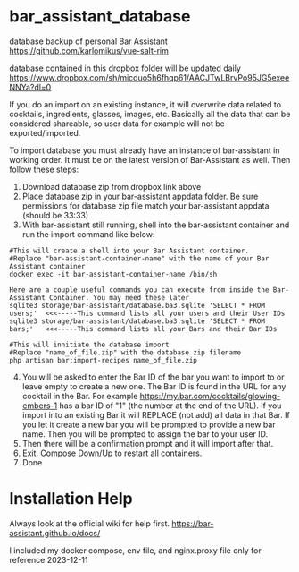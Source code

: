 # bar_assistant_database

database backup of personal Bar Assistant
https://github.com/karlomikus/vue-salt-rim

database contained in this dropbox folder will be updated daily
https://www.dropbox.com/sh/micduo5h6fhqp61/AACJTwLBrvPo95JG5exeeNNYa?dl=0

If you do an import on an existing instance, it will overwrite data related to cocktails, ingredients, glasses, images, etc. Basically all the data that can be considered shareable, so user data for example will not be exported/imported.

To import database you must already have an instance of bar-assistant in working order. It must be on the latest version of Bar-Assistant as well. Then follow these steps:
1. Download database zip from dropbox link above
2. Place database zip in your bar-assistant appdata folder. Be sure permissions for database zip file match your bar-assistant appdata (should be 33:33)
3. With bar-assistant still running, shell into the bar-assistant container and run the import command like below:
```
#This will create a shell into your Bar Assistant container.
#Replace "bar-assistant-container-name" with the name of your Bar Assistant container
docker exec -it bar-assistant-container-name /bin/sh

Here are a couple useful commands you can execute from inside the Bar-Assistant Container. You may need these later
sqlite3 storage/bar-assistant/database.ba3.sqlite 'SELECT * FROM users;'  <<<-----This command lists all your users and their User IDs
sqlite3 storage/bar-assistant/database.ba3.sqlite 'SELECT * FROM bars;'   <<<-----This command lists all your Bars and their Bar IDs

#This will innitiate the database import
#Replace "name_of_file.zip" with the database zip filename
php artisan bar:import-recipes name_of_file.zip
```
4. You will be asked to enter the Bar ID of the bar you want to import to or leave empty to create a new one. The Bar ID is found in the URL for any cocktail in the Bar.
   For example https://my.bar.com/cocktails/glowing-embers-1 has a bar ID of "1" (the number at the end of the URL). If you import into an existing Bar it will REPLACE (not add) all data in that Bar.
   If you let it create a new bar you will be prompted to provide a new bar name. Then you will be prompted to assign the bar to your user ID.
5. Then there will be a confirmation prompt and it will import after that.
6. Exit. Compose Down/Up to restart all containers.
7. Done


# Installation Help
Always look at the official wiki for help first.
https://bar-assistant.github.io/docs/

I included my docker compose, env file, and nginx.proxy file only for reference 2023-12-11
